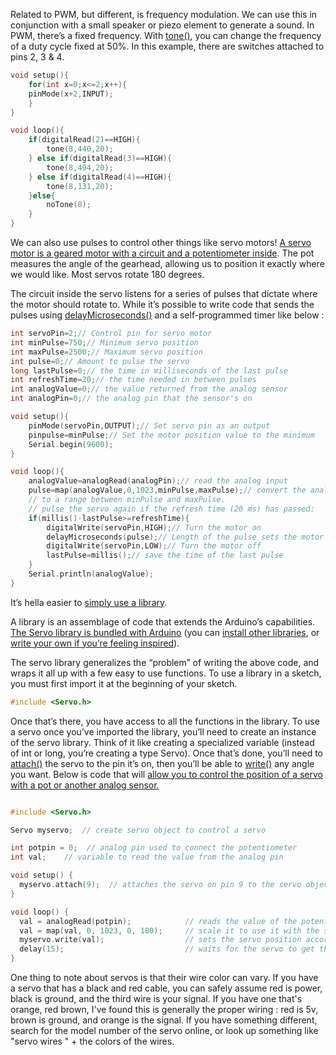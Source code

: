 Related to PWM, but different, is frequency modulation. We can use this in conjunction with a small speaker or piezo element to generate a sound. In PWM, there’s a fixed frequency. With [tone()](https://www.arduino.cc/en/Reference/tone), you can change the frequency of a duty cycle fixed at 50%. In this example, there are switches attached to pins 2, 3 & 4.
```C++
void setup(){
    for(int x=0;x<=2;x++){
    pinMode(x+2,INPUT);
    }
}

void loop(){
    if(digitalRead(2)==HIGH){
        tone(8,440,20);
    } else if(digitalRead(3)==HIGH){
        tone(8,494,20);
    } else if(digitalRead(4)==HIGH){
        tone(8,131,20);
    }else{
        noTone(8);
    }
}
```
We can also use pulses to control other things like servo motors! [A servo motor is a geared motor with a circuit and a potentiometer inside](http://www.jameco.com/jameco/workshop/howitworks/how-servo-motors-work.html). The pot measures the angle of the gearhead, allowing us to position it exactly where we would like. Most servos rotate 180 degrees.

The circuit inside the servo listens for a series of pulses that dictate where the motor should rotate to. While it’s possible to write code that sends the pulses using [delayMicroseconds()](https://www.arduino.cc/en/Reference/DelayMicroseconds) and a self-programmed timer like below :
```C++
int servoPin=2;// Control pin for servo motor
int minPulse=750;// Minimum servo position
int maxPulse=2500;// Maximum servo position
int pulse=0;// Amount to pulse the servo
long lastPulse=0;// the time in milliseconds of the last pulse
int refreshTime=20;// the time needed in between pulses
int analogValue=0;// the value returned from the analog sensor
int analogPin=0;// the analog pin that the sensor's on

void setup(){
    pinMode(servoPin,OUTPUT);// Set servo pin as an output 
    pinpulse=minPulse;// Set the motor position value to the minimum
    Serial.begin(9600);
}

void loop(){
    analogValue=analogRead(analogPin);// read the analog input
    pulse=map(analogValue,0,1023,minPulse,maxPulse);// convert the analog value
    // to a range between minPulse and maxPulse.
    // pulse the servo again if the refresh time (20 ms) has passed:
    if(millis()-lastPulse>=refreshTime){
        digitalWrite(servoPin,HIGH);// Turn the motor on
        delayMicroseconds(pulse);// Length of the pulse sets the motor position
        digitalWrite(servoPin,LOW);// Turn the motor off
        lastPulse=millis();// save the time of the last pulse
    }
    Serial.println(analogValue);
}
```
It’s hella easier to [simply use a library](https://www.arduino.cc/en/Reference/Libraries).

A library is an assemblage of code that extends the Arduino’s capabilities. [The Servo library is bundled with Arduino](https://www.arduino.cc/en/Reference/Servo) (you can [install other libraries](https://www.arduino.cc/en/Guide/Libraries), or [write your own if you’re feeling inspired](https://www.arduino.cc/en/Hacking/LibraryTutorial)).

The servo library generalizes the “problem” of writing the above code, and wraps it all up with a few easy to use functions. To use a library in a sketch, you must first import it at the beginning of your sketch.
```C++
#include <Servo.h>
```
Once that’s there, you have access to all the functions in the library. To use a servo once you’ve imported the library, you’ll need to create an instance of the servo library. Think of it like creating a specialized variable (instead of int or long, you’re creating a type Servo). Once that’s done, you’ll need to [attach()](https://www.arduino.cc/en/Reference/ServoAttach) the servo to the pin it’s on, then you’ll be able to [write()](https://www.arduino.cc/en/Reference/ServoWrite) any angle you want. Below is code that will [allow you to control the position of a servo with a pot or another analog sensor.](https://www.arduino.cc/en/Tutorial/Knob)
```C++

#include <Servo.h>

Servo myservo;  // create servo object to control a servo

int potpin = 0;  // analog pin used to connect the potentiometer
int val;    // variable to read the value from the analog pin

void setup() {
  myservo.attach(9);  // attaches the servo on pin 9 to the servo object
}

void loop() {
  val = analogRead(potpin);            // reads the value of the potentiometer (value between 0 and 1023)
  val = map(val, 0, 1023, 0, 180);     // scale it to use it with the servo (value between 0 and 180)
  myservo.write(val);                  // sets the servo position according to the scaled value
  delay(15);                           // waits for the servo to get there
}
```
One thing to note about servos is that their wire color can vary. If you have a servo that has a black and red cable, you can safely assume red is power, black is ground, and the third wire is your signal. If you have one that's orange, red brown, I've found this is generally the proper wiring : red is 5v, brown is ground, and orange is the signal. If you have something different, search for the model number of the servo online, or look up something like "servo wires " + the colors of the wires.
